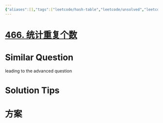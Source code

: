```yaml
---
{"aliases":[],"tags":["leetcode/hash-table","leetcode/unsolved","leetcode/math/pigeonhole-principle"],"review-dates":[],"dg-publish":true,"difficulty":"hard","date-created":"2023-05-24-Wed, 3:46:55 pm","date-modified":"2023-05-25-Thu, 10:03:04 am","permalink":"/programming/basic/leetcode/466. 统计重复个数/","dgPassFrontmatter":true}
---
```



# [466. 统计重复个数](https://leetcode.cn/problems/count-the-repetitions/)

# Similar Question

leading to the advanced question

# Solution Tips

# 方案
